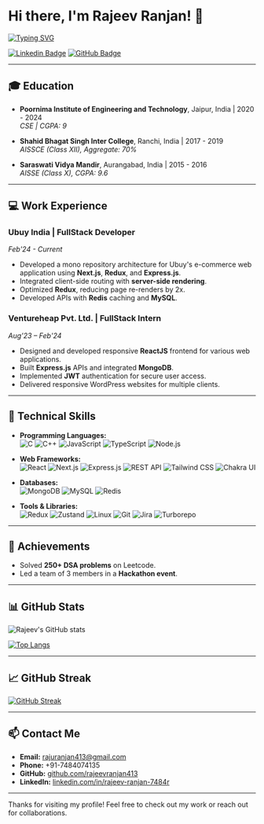 # Hi there, I'm Rajeev Ranjan! 👋

[![Typing SVG](https://readme-typing-svg.demolab.com?font=Fira+Code&weight=500&size=26&pause=1000&color=36BCF7&center=true&vCenter=true&width=435&lines=FullStack+Developer;Open+to+New+Opportunities;Lifelong+Learner)](https://git.io/typing-svg)

[![Linkedin Badge](https://img.shields.io/badge/-Rajeev%20Ranjan-blue?style=flat-square&logo=Linkedin&logoColor=white&link=https://www.linkedin.com/in/rajeev-ranjan-7484r/)](https://www.linkedin.com/in/rajeev-ranjan-7484r/)
[![GitHub Badge](https://img.shields.io/badge/-@rajeevranjan413-black?style=flat-square&logo=github&logoColor=white&link=https://github.com/rajeevranjan413)](https://github.com/rajeevranjan413)

---

## 🎓 Education

- **Poornima Institute of Engineering and Technology**, Jaipur, India | 2020 - 2024  
  *CSE | CGPA: 9*

- **Shahid Bhagat Singh Inter College**, Ranchi, India | 2017 - 2019  
  *AISSCE (Class XII), Aggregate: 70%*

- **Saraswati Vidya Mandir**, Aurangabad, India | 2015 - 2016  
  *AISSE (Class X), CGPA: 9.6*

---

## 💻 Work Experience

### **Ubuy India | FullStack Developer**  
*Feb'24 - Current*

- Developed a mono repository architecture for Ubuy's e-commerce web application using **Next.js**, **Redux**, and **Express.js**.
- Integrated client-side routing with **server-side rendering**.
- Optimized **Redux**, reducing page re-renders by 2x.
- Developed APIs with **Redis** caching and **MySQL**.

### **Ventureheap Pvt. Ltd. | FullStack Intern**  
*Aug'23 – Feb'24*

- Designed and developed responsive **ReactJS** frontend for various web applications.
- Built **Express.js** APIs and integrated **MongoDB**.
- Implemented **JWT** authentication for secure user access.
- Delivered responsive WordPress websites for multiple clients.

---

## 🔧 Technical Skills

- **Programming Languages:**  
  ![C](https://img.shields.io/badge/-C-A8B9CC?style=flat-square&logo=c&logoColor=white) ![C++](https://img.shields.io/badge/-C++-00599C?style=flat-square&logo=c%2B%2B&logoColor=white) ![JavaScript](https://img.shields.io/badge/-JavaScript-F7DF1E?style=flat-square&logo=javascript&logoColor=black) ![TypeScript](https://img.shields.io/badge/-TypeScript-3178C6?style=flat-square&logo=typescript&logoColor=white) ![Node.js](https://img.shields.io/badge/-Node.js-339933?style=flat-square&logo=node.js&logoColor=white)

- **Web Frameworks:**  
  ![React](https://img.shields.io/badge/-React-61DAFB?style=flat-square&logo=react&logoColor=white) ![Next.js](https://img.shields.io/badge/-Next.js-black?style=flat-square&logo=next.js&logoColor=white) ![Express.js](https://img.shields.io/badge/-Express.js-black?style=flat-square&logo=express&logoColor=white) ![REST API](https://img.shields.io/badge/-REST%20API-FF6F00?style=flat-square&logo=api&logoColor=white) ![Tailwind CSS](https://img.shields.io/badge/-Tailwind%20CSS-38B2AC?style=flat-square&logo=tailwind-css&logoColor=white) ![Chakra UI](https://img.shields.io/badge/-Chakra%20UI-319795?style=flat-square&logo=chakra-ui&logoColor=white)

- **Databases:**  
  ![MongoDB](https://img.shields.io/badge/-MongoDB-47A248?style=flat-square&logo=mongodb&logoColor=white) ![MySQL](https://img.shields.io/badge/-MySQL-4479A1?style=flat-square&logo=mysql&logoColor=white) ![Redis](https://img.shields.io/badge/-Redis-DC382D?style=flat-square&logo=redis&logoColor=white)

- **Tools & Libraries:**  
  ![Redux](https://img.shields.io/badge/-Redux-764ABC?style=flat-square&logo=redux&logoColor=white) ![Zustand](https://img.shields.io/badge/-Zustand-764ABC?style=flat-square&logo=redux&logoColor=white) ![Linux](https://img.shields.io/badge/-Linux-FCC624?style=flat-square&logo=linux&logoColor=black) ![Git](https://img.shields.io/badge/-Git-F05032?style=flat-square&logo=git&logoColor=white) ![Jira](https://img.shields.io/badge/-Jira-0052CC?style=flat-square&logo=jira&logoColor=white) ![Turborepo](https://img.shields.io/badge/-Turborepo-3178C6?style=flat-square&logo=turborepo&logoColor=white)

---

## 🎯 Achievements

- Solved **250+ DSA problems** on Leetcode.
- Led a team of 3 members in a **Hackathon event**.

---

## 📊 GitHub Stats

![Rajeev's GitHub stats](https://github-readme-stats.vercel.app/api?username=rajeevranjan413&show_icons=true&theme=radical&count_private=true)

[![Top Langs](https://github-readme-stats.vercel.app/api/top-langs/?username=rajeevranjan413&layout=compact&theme=radical)](https://github.com/rajeevranjan413/github-readme-stats)

---

## 📈 GitHub Streak

[![GitHub Streak](https://github-readme-streak-stats.herokuapp.com?user=rajeevranjan413&theme=radical)](https://git.io/streak-stats)

---

## 📫 Contact Me

- **Email:** rajuranjan413@gmail.com  
- **Phone:** +91-7484074135  
- **GitHub:** [github.com/rajeevranjan413](https://github.com/rajeevranjan413)  
- **LinkedIn:** [linkedin.com/in/rajeev-ranjan-7484r](https://www.linkedin.com/in/rajeev-ranjan-7484r/)

---

Thanks for visiting my profile! Feel free to check out my work or reach out for collaborations.
